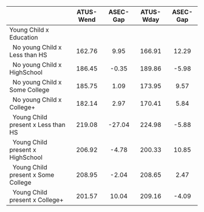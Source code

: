 
|                      |    ATUS-Wend |     ASEC-Gap |    ATUS-Wday |     ASEC-Gap |
| -------------------- | :----------: | :----------: | :----------: | :----------: |
| Young Child x Education |              |              |              |              |
| &nbsp;&nbsp;No young Child x Less than HS |       162.76 |         9.95 |       166.91 |        12.29 |
| &nbsp;&nbsp;No young Child x HighSchool |       186.45 |        -0.35 |       189.86 |        -5.98 |
| &nbsp;&nbsp;No young Child x Some College |       185.75 |         1.09 |       173.95 |         9.57 |
| &nbsp;&nbsp;No young Child x College+ |       182.14 |         2.97 |       170.41 |         5.84 |
| &nbsp;&nbsp;Young Child present x Less than HS |       219.08 |       -27.04 |       224.98 |        -5.88 |
| &nbsp;&nbsp;Young Child present x HighSchool |       206.92 |        -4.78 |       200.33 |        10.85 |
| &nbsp;&nbsp;Young Child present x Some College |       208.95 |        -2.04 |       208.65 |         2.47 |
| &nbsp;&nbsp;Young Child present x College+ |       201.57 |        10.04 |       209.16 |        -4.09 |

